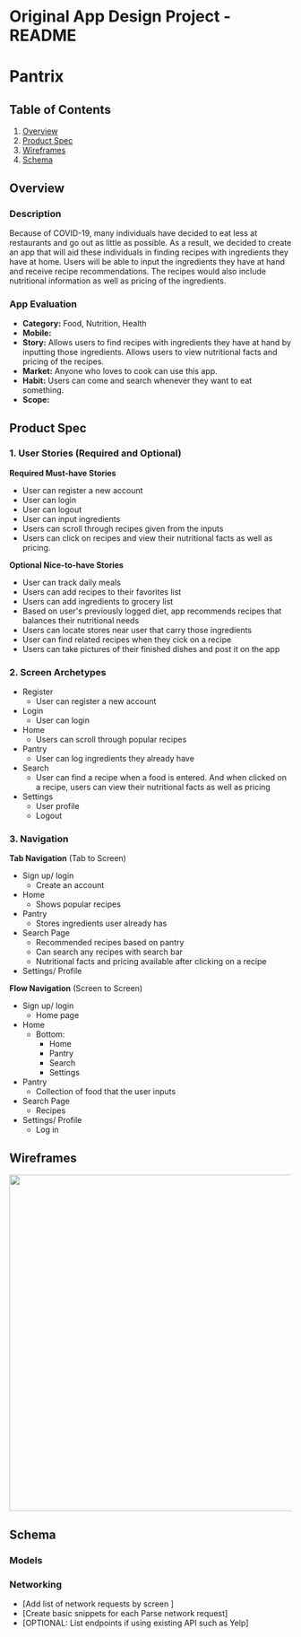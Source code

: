 Original App Design Project - README
===

# Pantrix

## Table of Contents
1. [Overview](#Overview)
1. [Product Spec](#Product-Spec)
1. [Wireframes](#Wireframes)
2. [Schema](#Schema)

## Overview
### Description
Because of COVID-19, many individuals have decided to eat less at restaurants and go out as little as possible. As a result, we decided to create an app that will aid these individuals in finding recipes with ingredients they have at home. Users will be able to input the ingredients they have at hand and receive recipe recommendations. The recipes would also include nutritional information as well as pricing of the ingredients.

### App Evaluation

- **Category:** Food, Nutrition, Health 
- **Mobile:** 
- **Story:** Allows users to find recipes with ingredients they have at hand by inputting those ingredients. Allows users to view nutritional facts and pricing of the recipes. 
- **Market:** Anyone who loves to cook can use this app.
- **Habit:** Users can come and search whenever they want to eat something.
- **Scope:** 

## Product Spec

### 1. User Stories (Required and Optional)

**Required Must-have Stories**

* User can register a new account
* User can login
* User can logout
* User can input ingredients
* Users can scroll through recipes given from the inputs
* Users can click on recipes and view their nutritional facts as well as pricing.

**Optional Nice-to-have Stories**

* User can track daily meals
* Users can add recipes to their favorites list
* Users can add ingredients to grocery list
* Based on user's previously logged diet, app recommends recipes that balances their nutritional needs
* Users can locate stores near user that carry those ingredients
* User can find related recipes when they cick on a recipe
* Users can take pictures of their finished dishes and post it on the app

### 2. Screen Archetypes

* Register
    * User can register a new account
* Login
   * User can login
* Home
   * Users can scroll through popular recipes
* Pantry
    * User can log ingredients they already have
* Search
   * User can find a recipe when a food is entered. And when clicked on a recipe, users can view their nutritional facts as well as pricing
* Settings
    * User profile
    * Logout

### 3. Navigation

**Tab Navigation** (Tab to Screen)

* Sign up/ login
    * Create an account
* Home
    * Shows popular recipes 
* Pantry
    * Stores ingredients user already has
* Search Page
    * Recommended recipes based on pantry
    * Can search any recipes with search bar
    * Nutritional facts and pricing available after clicking on a recipe
* Settings/ Profile

**Flow Navigation** (Screen to Screen)

* Sign up/ login
    * Home page
* Home
    * Bottom:
        * Home
        * Pantry
        * Search
        * Settings
* Pantry
    * Collection of food that the user inputs
* Search Page
    * Recipes
* Settings/ Profile
    * Log in

## Wireframes
<img src="https://i.imgur.com/NheZ3ou.jpg" width=600>


## Schema 
### Models

### Networking
- [Add list of network requests by screen ]
- [Create basic snippets for each Parse network request]
- [OPTIONAL: List endpoints if using existing API such as Yelp]
